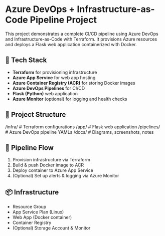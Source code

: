 # Azure DevOps + Infrastructure-as-Code Pipeline Project
This project demonstrates a complete CI/CD pipeline using Azure DevOps and Infrastructure-as-Code with Terraform. It provisions Azure resources and deploys a Flask web application containerized with Docker.

## 🔧 Tech Stack
- **Terraform** for provisioning infrastructure
- **Azure App Service** for web app hosting
- **Azure Container Registry (ACR)** for storing Docker images
- **Azure DevOps Pipelines** for CI/CD
- **Flask (Python)** web application
- **Azure Monitor** (optional) for logging and health checks

## 📁 Project Structure
/infra/ # Terraform configurations
/app/ # Flask web application
/pipelines/ # Azure DevOps pipeline YAMLs
/docs/ # Diagrams, screenshots, notes

## 🚀 Pipeline Flow
1. Provision infrastructure via Terraform
2. Build & push Docker image to ACR
3. Deploy container to Azure App Service
4. (Optional) Set up alerts & logging via Azure Monitor

## 📦 Infrastructure
- Resource Group
- App Service Plan (Linux)
- Web App (Docker container)
- Container Registry
- (Optional) Storage Account & Monitor